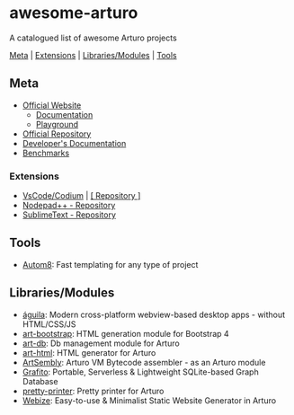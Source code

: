 # awesome-arturo
A catalogued list of awesome Arturo projects

[Meta](#meta) | [Extensions](#extensions) | [Libraries/Modules](#librariesmodules) | [Tools](#tools)

## Meta
- [Official Website](https://arturo-lang.io/)
  - [Documentation](https://arturo-lang.io/documentation)
  - [Playground](https://arturo-lang.io/playground)
- [Official Repository](https://github.com/arturo-lang/arturo)
- [Developer's Documentation](https://github.com/arturo-lang/dev-docs)
- [Benchmarks](https://github.com/arturo-lang/benchmarks)

### Extensions
- [VsCode/Codium](https://marketplace.visualstudio.com/items?itemName=drkameleon.arturo) | [[ Repository ]](https://github.com/arturo-lang/art-vscode-package)
- [Nodepad++ - Repository](https://github.com/arturo-lang/art-notepad-plus)
- [SublimeText - Repository](https://github.com/arturo-lang/art-sublimetext-package)

## Tools
- [Autom8](https://github.com/arturo-lang/autom8): Fast templating for any type of project

## Libraries/Modules
- [águila](https://github.com/arturo-lang/aguila): Modern cross-platform webview-based desktop apps - without HTML/CSS/JS
- [art-bootstrap](https://github.com/arturo-lang/art-bootstrap-module): HTML generation module for Bootstrap 4
- [art-db](https://github.com/arturo-lang/art-db-module): Db management module for Arturo
- [art-html](https://github.com/arturo-lang/art-html-module): HTML generator for Arturo
- [ArtSembly](https://github.com/arturo-lang/artsembly-module): Arturo VM Bytecode assembler - as an Arturo module
- [Grafito](https://github.com/arturo-lang/grafito): Portable, Serverless & Lightweight SQLite-based Graph Database
- [pretty-printer](https://github.com/arturo-lang/pretty-printer): Pretty printer for Arturo
- [Webize](https://github.com/arturo-lang/webize): Easy-to-use & Minimalist Static Website Generator in Arturo
